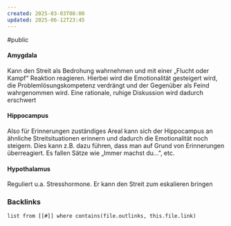 ```yaml
---
created: 2025-03-03T08:00
updated: 2025-06-12T23:45
---
```

#public
#### Amygdala
Kann den Streit als Bedrohung wahrnehmen und mit einer „Flucht oder Kampf“ Reaktion reagieren. Hierbei wird die Emotionalität gesteigert wird, die Problemlösungskompetenz verdrängt und der Gegenüber als Feind wahrgenommen wird. Eine rationale, ruhige Diskussion wird dadurch erschwert

#### Hippocampus 
Also für Erinnerungen zuständiges Areal kann sich der Hippocampus an ähnliche Streitsituationen erinnern und dadurch die Emotionalität noch steigern. Dies kann z.B. dazu führen, dass man auf Grund von Erinnerungen überreagiert. Es fallen Sätze wie „Immer machst du…”, etc. 

#### Hypothalamus
Reguliert u.a. Stresshormone. Er kann den Streit zum eskalieren bringen 


### Backlinks
```dataview 
list from [[#]] where contains(file.outlinks, this.file.link)
```

